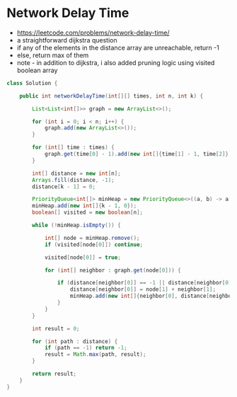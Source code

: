 # Network Delay Time

- https://leetcode.com/problems/network-delay-time/
- a straightforward dijkstra question
- if any of the elements in the distance array are unreachable, return -1
- else, return max of them
- note - in addition to dijkstra, i also added pruning logic using visited boolean array

```java
class Solution {

    public int networkDelayTime(int[][] times, int n, int k) {

        List<List<int[]>> graph = new ArrayList<>();

        for (int i = 0; i < n; i++) {
            graph.add(new ArrayList<>());
        }

        for (int[] time : times) {
            graph.get(time[0] - 1).add(new int[]{time[1] - 1, time[2]});
        }

        int[] distance = new int[n];
        Arrays.fill(distance, -1);
        distance[k - 1] = 0;

        PriorityQueue<int[]> minHeap = new PriorityQueue<>((a, b) -> a[1] - b[1]);
        minHeap.add(new int[]{k - 1, 0});
        boolean[] visited = new boolean[n];

        while (!minHeap.isEmpty()) {

            int[] node = minHeap.remove();
            if (visited[node[0]]) continue;

            visited[node[0]] = true;

            for (int[] neighbor : graph.get(node[0])) {

                if (distance[neighbor[0]] == -1 || distance[neighbor[0]] > node[1] + neighbor[1]) {
                    distance[neighbor[0]] = node[1] + neighbor[1];
                    minHeap.add(new int[]{neighbor[0], distance[neighbor[0]]});
                }
            }
        }

        int result = 0;

        for (int path : distance) {
            if (path == -1) return -1;
            result = Math.max(path, result);
        }

        return result;
    }
}
```
